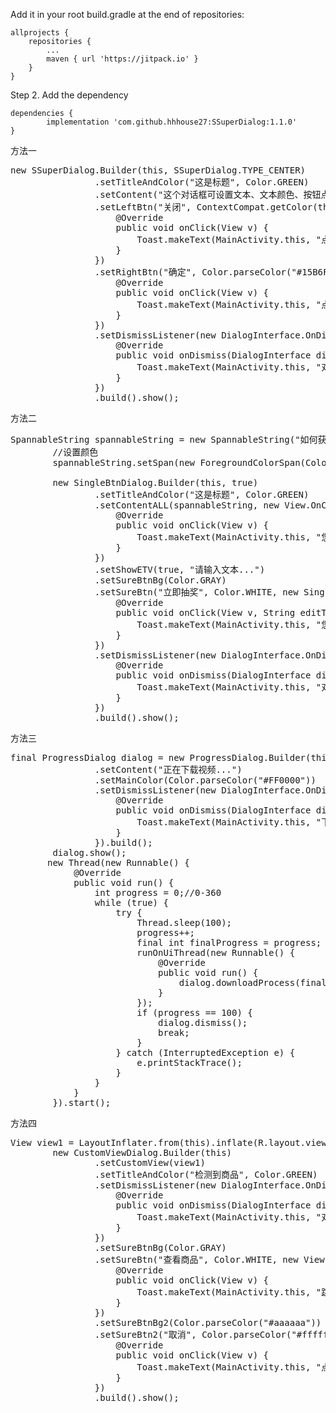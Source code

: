 Add it in your root build.gradle at the end of repositories:

	allprojects {
		repositories {
			...
			maven { url 'https://jitpack.io' }
		}
	}
Step 2. Add the dependency

	dependencies {
	        implementation 'com.github.hhhouse27:SSuperDialog:1.1.0'
	} 


方法一
<pre>
new SSuperDialog.Builder(this, SSuperDialog.TYPE_CENTER)
                .setTitleAndColor("这是标题", Color.GREEN)
                .setContent("这个对话框可设置文本、文本颜色、按钮点击事件、弹出动画")
                .setLeftBtn("关闭", ContextCompat.getColor(this, R.color.colorAccent), new View.OnClickListener() {
                    @Override
                    public void onClick(View v) {
                        Toast.makeText(MainActivity.this, "点击事件自定义，对话框关闭固定执行001", Toast.LENGTH_SHORT).show();
                    }
                })
                .setRightBtn("确定", Color.parseColor("#15B6FF"), new View.OnClickListener() {
                    @Override
                    public void onClick(View v) {
                        Toast.makeText(MainActivity.this, "点击事件自定义，对话框关闭固定执行002", Toast.LENGTH_SHORT).show();
                    }
                })
                .setDismissListener(new DialogInterface.OnDismissListener() {
                    @Override
                    public void onDismiss(DialogInterface dialog) {
                        Toast.makeText(MainActivity.this, "对话框关闭了！！！", Toast.LENGTH_SHORT).show();
                    }
                })
                .build().show();
</pre>

方法二
<pre>
SpannableString spannableString = new SpannableString("如何获得淘宝订单号？点击查看");
        //设置颜色
        spannableString.setSpan(new ForegroundColorSpan(Color.parseColor("#FC6565")), 10, 14, Spanned.SPAN_EXCLUSIVE_EXCLUSIVE);

        new SingleBtnDialog.Builder(this, true)
                .setTitleAndColor("这是标题", Color.GREEN)
                .setContentALL(spannableString, new View.OnClickListener() {
                    @Override
                    public void onClick(View v) {
                        Toast.makeText(MainActivity.this, "您点击了查看！", Toast.LENGTH_SHORT).show();
                    }
                })
                .setShowETV(true, "请输入文本...")
                .setSureBtnBg(Color.GRAY)
                .setSureBtn("立即抽奖", Color.WHITE, new SingleBtnDialog.SureBtnClick(true) {
                    @Override
                    public void onClick(View v, String editTextStr) {
                        Toast.makeText(MainActivity.this, "您输入的内容是：" + editTextStr, Toast.LENGTH_SHORT).show();
                    }
                })
                .setDismissListener(new DialogInterface.OnDismissListener() {
                    @Override
                    public void onDismiss(DialogInterface dialog) {
                        Toast.makeText(MainActivity.this, "对话框关闭了！！！", Toast.LENGTH_SHORT).show();
                    }
                })
                .build().show();
</pre>

方法三
<pre>
final ProgressDialog dialog = new ProgressDialog.Builder(this)
                .setContent("正在下载视频...")
                .setMainColor(Color.parseColor("#FF0000"))
                .setDismissListener(new DialogInterface.OnDismissListener() {
                    @Override
                    public void onDismiss(DialogInterface dialog) {
                        Toast.makeText(MainActivity.this, "下载完成！", Toast.LENGTH_SHORT).show();
                    }
                }).build();
        dialog.show();
       new Thread(new Runnable() {
            @Override
            public void run() {
                int progress = 0;//0-360
                while (true) {
                    try {
                        Thread.sleep(100);
                        progress++;
                        final int finalProgress = progress;
                        runOnUiThread(new Runnable() {
                            @Override
                            public void run() {
                                dialog.downloadProcess(finalProgress);
                            }
                        });
                        if (progress == 100) {
                            dialog.dismiss();
                            break;
                        }
                    } catch (InterruptedException e) {
                        e.printStackTrace();
                    }
                }
            }
        }).start();
</pre>

方法四
<pre>
View view1 = LayoutInflater.from(this).inflate(R.layout.view_custom,null);
        new CustomViewDialog.Builder(this)
                .setCustomView(view1)
                .setTitleAndColor("检测到商品", Color.GREEN)
                .setDismissListener(new DialogInterface.OnDismissListener() {
                    @Override
                    public void onDismiss(DialogInterface dialog) {
                        Toast.makeText(MainActivity.this, "对话框关闭了！！！", Toast.LENGTH_SHORT).show();
                    }
                })
                .setSureBtnBg(Color.GRAY)
                .setSureBtn("查看商品", Color.WHITE, new View.OnClickListener() {
                    @Override
                    public void onClick(View v) {
                        Toast.makeText(MainActivity.this, "跳转至商品详情页" , Toast.LENGTH_SHORT).show();
                    }
                })
                .setSureBtnBg2(Color.parseColor("#aaaaaa"))
                .setSureBtn2("取消", Color.parseColor("#ffffff"), new View.OnClickListener() {
                    @Override
                    public void onClick(View v) {
                        Toast.makeText(MainActivity.this, "点击了取消!!!", Toast.LENGTH_SHORT).show();
                    }
                })
                .build().show();
</pre>
		
		
		
